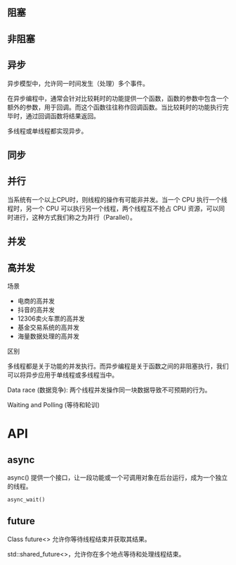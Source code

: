 <!--
 * @Author: JohnJeep
 * @Date: 2021-08-08 01:18:00
 * @LastEditTime: 2022-04-07 13:46:17
 * @LastEditors: DESKTOP-0S33AUT
 * @Description: 多线程并发
-->

## 阻塞



## 非阻塞



## 异步

异步模型中，允许同一时间发生（处理）多个事件。

在异步编程中，通常会针对比较耗时的功能提供一个函数，函数的参数中包含一个额外的参数，用于回调。而这个函数往往称作回调函数。当比较耗时的功能执行完毕时，通过回调函数将结果返回。

多线程或单线程都实现异步。



## 同步



## 并行

当系统有一个以上CPU时，则线程的操作有可能非并发。当一个 CPU 执行一个线程时，另一个 CPU 可以执行另一个线程，两个线程互不抢占 CPU 资源，可以同时进行，这种方式我们称之为并行（Parallel）。



## 并发



## 高并发

场景

- 电商的高并发
- 抖音的高并发
- 12306卖火车票的高并发
- 基金交易系统的高并发
- 海量数据处理的高并发





区别

多线程都是关于功能的并发执行。而异步编程是关于函数之间的非阻塞执行，我们可以将异步应用于单线程或多线程当中。



Data race (数据竞争): 两个线程并发操作同一块数据导致不可预期的行为。



Waiting and Polling (等待和轮训)







# API 

## async

async() 提供一个接口，让一段功能或一个可调用对象在后台运行，成为一个独立的线程。

`async_wait()`

## future
Class future<> 允许你等待线程结束并获取其结果。

std::shared_future<>，允许你在多个地点等待和处理线程结束。



